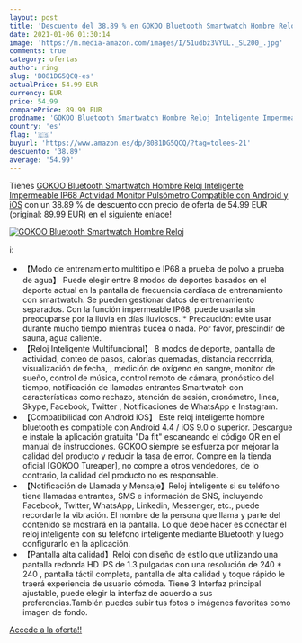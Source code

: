 ```yaml
---
layout: post
title: 'Descuento del 38.89 % en GOKOO Bluetooth Smartwatch Hombre Reloj '
date: 2021-01-06 01:30:14
image: 'https://m.media-amazon.com/images/I/51udbz3VYUL._SL200_.jpg'
comments: true
category: ofertas
author: ring
slug: 'B081DG5QCQ-es'
actualPrice: 54.99 EUR
currency: EUR
price: 54.99
comparePrice: 89.99 EUR
prodname: 'GOKOO Bluetooth Smartwatch Hombre Reloj Inteligente Impermeable IP68 Actividad Monitor Pulsómetro Compatible con Android y iOS'
country: 'es'
flag: '🇪🇸'
buyurl: 'https://www.amazon.es/dp/B081DG5QCQ/?tag=tolees-21'
descuento: '38.89'
average: '54.99'
---
```


Tienes [GOKOO Bluetooth Smartwatch Hombre Reloj Inteligente Impermeable IP68 Actividad Monitor Pulsómetro Compatible con Android y iOS](https://www.amazon.es/dp/B081DG5QCQ/?tag=tolees-21) con un 38.89 % de descuento con precio de oferta de 54.99 EUR (original: 89.99 EUR) en el siguiente enlace!

[![GOKOO Bluetooth Smartwatch Hombre Reloj ](https://m.media-amazon.com/images/I/51udbz3VYUL._SL200_.jpg)](https://www.amazon.es/dp/B081DG5QCQ/?tag=tolees-21)

ℹ️:

- 【Modo de entrenamiento multitipo e IP68 a prueba de polvo a prueba de agua】 Puede elegir entre 8 modos de deportes basados ​​en el deporte actual en la pantalla de frecuencia cardíaca de entrenamiento con smartwatch. Se pueden gestionar datos de entrenamiento separados. Con la función impermeable IP68, puede usarla sin preocuparse por la lluvia en días lluviosos. * Precaución: evite usar durante mucho tiempo mientras bucea o nada. Por favor, prescindir de sauna, agua caliente.
- 【Reloj Inteligente Multifuncional】 8 modos de deporte, pantalla de actividad, conteo de pasos, calorías quemadas, distancia recorrida, visualización de fecha, , medición de oxígeno en sangre, monitor de sueño, control de música, control remoto de cámara, pronóstico del tiempo, notificación de llamadas entrantes Smartwatch con características como rechazo, atención de sesión, cronómetro, línea, Skype, Facebook, Twitter , Notificaciones de WhatsApp e Instagram.
- 【Compatibilidad con Android iOS】 Este reloj inteligente hombre bluetooth es compatible con Android 4.4 / iOS 9.0 o superior. Descargue e instale la aplicación gratuita "Da fit" escaneando el código QR en el manual de instrucciones. GOKOO siempre se esfuerza por mejorar la calidad del producto y reducir la tasa de error. Compre en la tienda oficial [GOKOO Tureaper], no compre a otros vendedores, de lo contrario, la calidad del producto no es responsable.
- 【Notificación de Llamada y Mensaje】Reloj inteligente si su teléfono tiene llamadas entrantes, SMS e información de SNS, incluyendo Facebook, Twitter, WhatsApp, Linkedin, Messenger, etc., puede recordarle la vibración. El nombre de la persona que llama y parte del contenido se mostrará en la pantalla. Lo que debe hacer es conectar el reloj inteligente con su teléfono inteligente mediante Bluetooth y luego configurarlo en la aplicación.
- 【Pantalla alta calidad】Reloj con diseño de estilo que utilizando una pantalla redonda HD IPS de 1.3 pulgadas con una resolución de 240 * 240 , pantalla táctil completa, pantalla de alta calidad y toque rápido le traerá experiencia de usuario cómoda. Tiene 3 Interfaz principal ajustable, puede elegir la interfaz de acuerdo a sus preferencias.También puedes subir tus fotos o imágenes favoritas como imagen de fondo.

[Accede a la oferta!!](https://www.amazon.es/dp/B081DG5QCQ/?tag=tolees-21)
